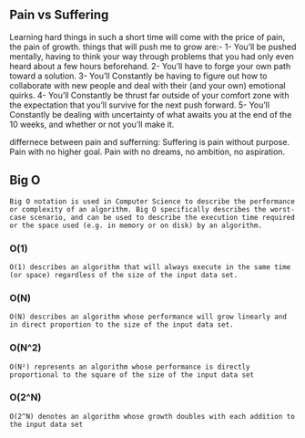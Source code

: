 ## Pain vs Suffering
  Learning hard things in such a short time will come with the price of pain, the pain of growth. things that will push me to grow are:- 
  1- You’ll be pushed mentally, having to think your way through problems that you had only even heard about a few hours beforehand.
  2- You’ll have to forge your own path toward a solution.
  3- You’ll Constantly be having to figure out how to collaborate with new people and deal with their (and your own) emotional quirks.
  4- You’ll Constantly be thrust far outside of your comfort zone with the expectation that you’ll survive for the next push forward.
  5- You’ll Constantly be dealing with uncertainty of what awaits you at the end of the 10 weeks, and whether or not you’ll make it.

  differnece between pain and sufferning: 
  Suffering is pain without purpose. Pain with no higher goal. Pain with no dreams, no ambition, no aspiration.

## Big O
    Big O notation is used in Computer Science to describe the performance or complexity of an algorithm. Big O specifically describes the worst-case scenario, and can be used to describe the execution time required or the space used (e.g. in memory or on disk) by an algorithm.
    
### O(1)
    O(1) describes an algorithm that will always execute in the same time (or space) regardless of the size of the input data set.

### O(N)
    O(N) describes an algorithm whose performance will grow linearly and in direct proportion to the size of the input data set. 

### O(N^2)
    O(N²) represents an algorithm whose performance is directly proportional to the square of the size of the input data set

### O(2^N)
    O(2^N) denotes an algorithm whose growth doubles with each addition to the input data set

